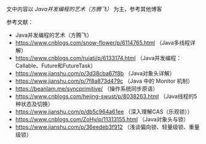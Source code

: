 文中内容以 _Java并发编程的艺术（方腾飞）_ 为主，参考其他博客

参考文献：
* Java并发编程的艺术（方腾飞）
* https://www.cnblogs.com/snow-flower/p/6114765.html    （Java多线程详解）
* https://www.cnblogs.com/ruiati/p/6133174.html （Java并发编程：Callable、Future和FutureTask）
* https://www.jianshu.com/p/3d38cba67f8b    （Java对象头详解）
* https://www.jianshu.com/p/7f8a873d479c    （Java 中的 Monitor 机制）
* https://beanlam.me/syncprimitive/ （操作系统同步原语）
* https://www.cnblogs.com/hejing-swust/p/8038263.html   （Java线程的5种状态及切换）
* https://www.jianshu.com/p/db5c964a61ee    （深入理解CAS（乐观锁））
* https://www.cnblogs.com/ZoHy/p/11313155.html  （Java对象头与锁）
* https://www.jianshu.com/p/36eedeb3f912    （浅谈偏向锁、轻量级锁、重量级锁）
